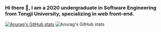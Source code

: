 ### Hi there 👋, I am a 2020 undergraduate in Software Engineering from Tongji University, specializing in web front-end.
[![Anurag's GitHub stats](https://github-readme-stats.vercel.app/api?username=wu-hao-ze)](https://github.com/anuraghazra/github-readme-stats)
![Anurag's GitHub stats](https://github-readme-stats.vercel.app/api?username=wu-hao-ze&show_icons=true&theme=radical)
<!--
**wu-hao-ze/wu-hao-ze** is a ✨ _special_ ✨ repository because its `README.md` (this file) appears on your GitHub profile.

Here are some ideas to get you started:

- 🔭 I’m currently working on ...
- 🌱 I’m currently learning ...
- 👯 I’m looking to collaborate on ...
- 🤔 I’m looking for help with ...
- 💬 Ask me about ...
- 📫 How to reach me: ...
- 😄 Pronouns: ...
- ⚡ Fun fact: ...
-->
